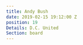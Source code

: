 ```yaml
---
title: Andy Bush
date: 2019-02-15 19:12:00 Z
position: 19
Details: D.C. United
Section: board
---
```


